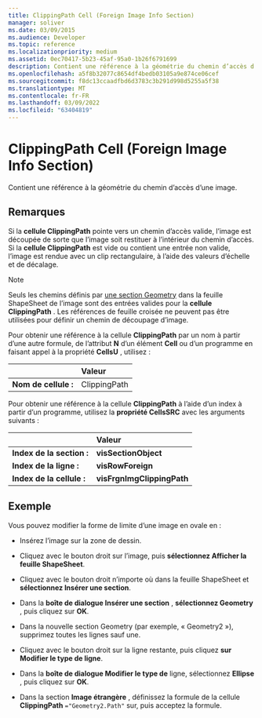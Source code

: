```yaml
---
title: ClippingPath Cell (Foreign Image Info Section)
manager: soliver
ms.date: 03/09/2015
ms.audience: Developer
ms.topic: reference
ms.localizationpriority: medium
ms.assetid: 0ec70417-5b23-45af-95a0-1b26f6791699
description: Contient une référence à la géométrie du chemin d’accès d’une image.
ms.openlocfilehash: a5f8b32077c8654df4bedb03105a9e874ce06cef
ms.sourcegitcommit: f8dc13ccaadfbd6d3783c3b291d998d5255a5f38
ms.translationtype: MT
ms.contentlocale: fr-FR
ms.lasthandoff: 03/09/2022
ms.locfileid: "63404819"
---
```

# <a name="clippingpath-cell-foreign-image-info-section"></a>ClippingPath Cell (Foreign Image Info Section)

Contient une référence à la géométrie du chemin d’accès d’une image.
  
## <a name="remarks"></a>Remarques

Si la **cellule ClippingPath** pointe vers un chemin d’accès valide, l’image est découpée de sorte que l’image soit restituer à l’intérieur du chemin d’accès. Si la **cellule ClippingPath** est vide ou contient une entrée non valide, l’image est rendue avec un clip rectangulaire, à l’aide des valeurs d’échelle et de décalage.
  
> [!NOTE]
> Seuls les chemins définis par [une section Geometry](geometry-section.md) dans la feuille ShapeSheet de l’image sont des entrées valides pour la **cellule ClippingPath** . Les références de feuille croisée ne peuvent pas être utilisées pour définir un chemin de découpage d’image.
  
Pour obtenir une référence à la cellule **ClippingPath** par un nom à partir d’une autre formule, de l’attribut **N** d’un élément **Cell** ou d’un programme en faisant appel à la propriété **CellsU** , utilisez :
  
||Valeur |
|:-----|:-----|
| **Nom de cellule :**  <br/> | ClippingPath  <br/> |

Pour obtenir une référence à la cellule **ClippingPath** à l’aide d’un index à partir d’un programme, utilisez la **propriété CellsSRC** avec les arguments suivants :
  
||Valeur |
|:-----|:-----|
| **Index de la section :**  <br/> |**visSectionObject** <br/> |
| **Index de la ligne :**  <br/> |**visRowForeign** <br/> |
| **Index de la cellule :**  <br/> |**visFrgnImgClippingPath** <br/> |

## <a name="example"></a>Exemple

Vous pouvez modifier la forme de limite d’une image en ovale en :
  
- Insérez l’image sur la zone de dessin.

- Cliquez avec le bouton droit sur l’image, puis **sélectionnez Afficher la feuille ShapeSheet**.

- Cliquez avec le bouton droit n’importe où dans la feuille ShapeSheet et **sélectionnez Insérer une section**.

- Dans la **boîte de dialogue Insérer une section** , **sélectionnez Geometry** , puis cliquez sur **OK**.

- Dans la nouvelle section Geometry (par exemple, « Geometry2 »), supprimez toutes les lignes sauf une.

- Cliquez avec le bouton droit sur la ligne restante, puis cliquez **sur Modifier le type de ligne**.

- Dans la **boîte de dialogue Modifier le type de** ligne, sélectionnez **Ellipse** , puis cliquez sur **OK**.

- Dans la section **Image étrangère** , définissez la formule de la cellule **ClippingPath** `="Geometry2.Path"` sur, puis acceptez la formule.

